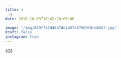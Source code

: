 ```yaml
---
title: >
  🚿
date: 2018-10-03T16:42:20+00:00

image: "/img/089ff45d4687de4a57497860fdcb8457.jpg"
draft: false
instagram: true
---
```


{{<photo src="/img/089ff45d4687de4a57497860fdcb8457.jpg">}}
